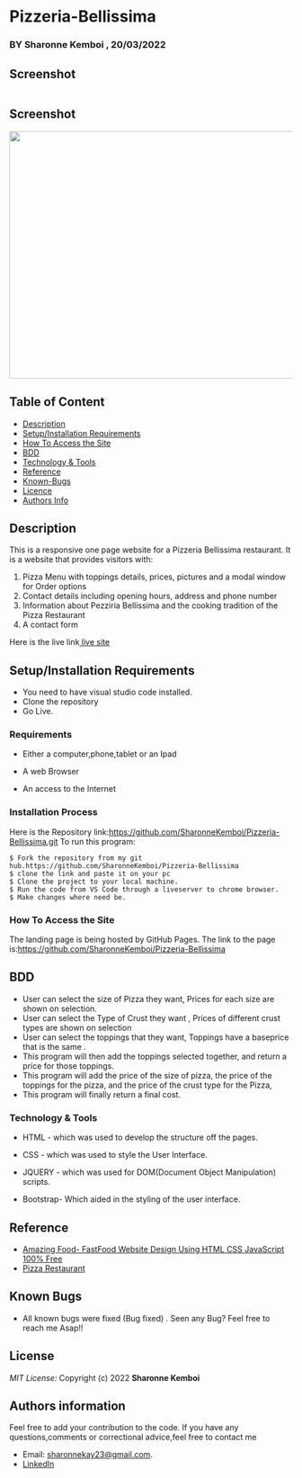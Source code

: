 # Pizzeria-Bellissima
### BY Sharonne Kemboi , 20/03/2022


## Screenshot
<img src="">

## Screenshot
<img src="https://github.com/SharonneKemboi/Pizzeria-Bellissima/blob/master/images/Screenshot%20from%202022-03-20%2013-31-14.png" width="900px" height="440px">

## Table of Content

+ [Description](#description)
+ [Setup/Installation Requirements](#setup/installationrequirements)
+ [How To Access the Site](#howtoaccessthesite)
+ [BDD](#bdd)
+ [Technology & Tools](#technology&tools)
+ [Reference](#reference)
+ [Known-Bugs](#knownbugs)
+ [Licence](#licence)
+ [Authors Info](#authors-info)

## Description

This is a responsive one page website for a Pizzeria Bellissima restaurant. It is a  website that provides visitors with:
1.	Pizza Menu with toppings details, prices, pictures and a modal window for Order options
2.	Contact details including opening hours, address and phone number
3.	Information about Pezziria Bellissima and the cooking tradition of the Pizza Restaurant
4.	A contact form

Here is the live link[ live site]()





## Setup/Installation Requirements
* You need to have visual studio code installed.
* Clone the repository
* Go Live.

### Requirements

* Either a computer,phone,tablet or an Ipad

* A web Browser

* An access to the Internet

### Installation Process
Here is the Repository link:https://github.com/SharonneKemboi/Pizzeria-Bellissima.git
To run this program:

```
$ Fork the repository from my git hub.https://github.com/SharonneKemboi/Pizzeria-Bellissima
$ clone the link and paste it on your pc
$ Clone the project to your local machine.
$ Run the code from VS Code through a liveserver to chrome browser.
$ Make changes where need be.

```

### How To Access the Site
The landing page is being hosted by GitHub Pages. The link to the page is:https://github.com/SharonneKemboi/Pizzeria-Bellissima

## BDD

* User can select the size of Pizza they want, Prices for each size are shown on selection.
* User can select the Type of Crust they want , Prices of different crust types are shown on selection
* User can select the toppings that they want, Toppings have a baseprice that is the same .
* This program will then add the toppings selected together, and return a price for those toppings.
* This program will add the price of the size of pizza, the price of the toppings for the pizza, and the price of the crust type for the Pizza,
* This program will finally return a final cost.


### Technology & Tools
* HTML - which was used to develop the structure off the pages.

* CSS - which was used to style the User Interface.

* JQUERY - which was used for DOM(Document Object Manipulation) scripts.

* Bootstrap- Which aided in the styling of  the user interface.


## Reference
* [Amazing Food- FastFood Website Design Using HTML CSS JavaScript 100% Free](https://www.youtube.com/watch?v=gmFUzsFGaOs)
* [Pizza Restaurant](https://www.w3schools.com/w3css/w3css_web_tmp_pizza.asp)

## Known Bugs
* All known bugs were fixed (Bug fixed) . Seen any Bug? Feel free to reach me Asap!!

## License
 *MIT License:*
 Copyright (c) 2022 **Sharonne Kemboi**


## Authors information
Feel free to add your contribution to the code.
If you have any questions,comments or correctional advice,feel free to contact me
* Email: sharonnekay23@gmail.com.
* [LinkedIn](https://www.linkedin.com/in/sharonne-vanessa-kemboi-a118bb135)




